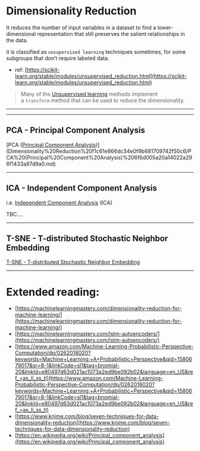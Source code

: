 # Dimensionality Reduction

It reduces the number of input variables in a dataset to find a lower-dimensional representation that still preserves the salient relationships in the data.

it is classified as `unsupervised learning` techniques sometimes, for some subgroups that don’t require labeled data.

- ref: [https://scikit-learn.org/stable/modules/unsupervised_reduction.html](https://scikit-learn.org/stable/modules/unsupervised_reduction.html)

> Many of the [Unsupervised learning](https://scikit-learn.org/stable/unsupervised_learning.html#unsupervised-learning) methods implement a `transform` method that can be used to reduce the dimensionality.
> 

---

---

## PCA - Principal Component Analysis

[PCA ([Principal Component Analysis](https://en.wikipedia.org/wiki/Principal_component_analysis))](Dimensionality%20Reduction%20f1c61e866dc34e0f9b681709742f50c6/PCA%20(Principal%20Component%20Analysis)%206f6d005a20a14022a296f1433a97d9a0.md)

---

## ICA - Independent Component Analysis

i.e. [Independent Component Analysis](https://en.wikipedia.org/wiki/Independent_component_analysis) (ICA)

TBC….

---

## T-SNE - T-distributed Stochastic Neighbor Embedding

[T-SNE - T-distributed Stochastic Neighbor Embedding](Dimensionality%20Reduction%20f1c61e866dc34e0f9b681709742f50c6/T-SNE%20-%20T-distributed%20Stochastic%20Neighbor%20Embeddin%2049b3989aa2c44947af3754d1dcf1edb6.md)

---

# Extended reading:

- [https://machinelearningmastery.com/dimensionality-reduction-for-machine-learning/](https://machinelearningmastery.com/dimensionality-reduction-for-machine-learning/)
- [https://machinelearningmastery.com/lstm-autoencoders/](https://machinelearningmastery.com/lstm-autoencoders/)
- [https://www.amazon.com/Machine-Learning-Probabilistic-Perspective-Computation/dp/0262018020?keywords=Machine+Learning:+A+Probabilistic+Perspective&qid=1580679017&sr=8-1&linkCode=sl1&tag=bnomial-20&linkId=e80497d63d021ac1073a2ed9be092b02&language=en_US&ref_=as_li_ss_tl](https://www.amazon.com/Machine-Learning-Probabilistic-Perspective-Computation/dp/0262018020?keywords=Machine+Learning:+A+Probabilistic+Perspective&qid=1580679017&sr=8-1&linkCode=sl1&tag=bnomial-20&linkId=e80497d63d021ac1073a2ed9be092b02&language=en_US&ref_=as_li_ss_tl)
- [https://www.knime.com/blog/seven-techniques-for-data-dimensionality-reduction](https://www.knime.com/blog/seven-techniques-for-data-dimensionality-reduction)
- [https://en.wikipedia.org/wiki/Principal_component_analysis](https://en.wikipedia.org/wiki/Principal_component_analysis)